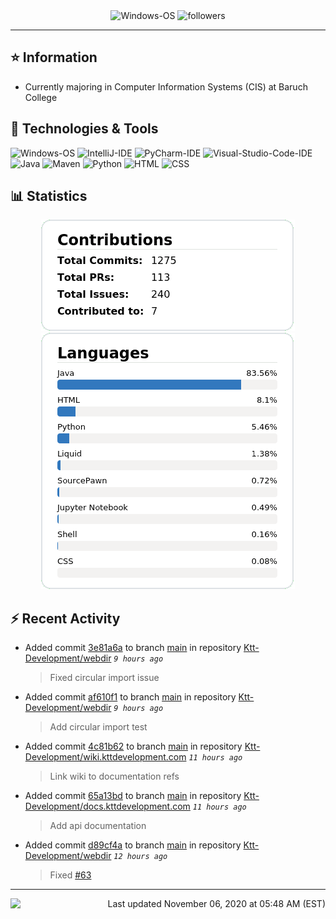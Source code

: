 <div align="center">
    <img 
        src="https://img.shields.io/badge/OS-Windows-informational?style=for-the-badge&color=3278be"
        alt="Windows-OS">
    <img 
        src="https://img.shields.io/github/followers/katsute?color=3278be&style=for-the-badge"
        alt="followers">
</div>

<hr>

## ⭐ Information

 - Currently majoring in Computer Information Systems (CIS) at Baruch College

## 🔧 Technologies & Tools

<img 
    src="https://img.shields.io/badge/OS-Windows-informational?style=flat-square&color=3278be"
    alt="Windows-OS">
<img 
    src="https://img.shields.io/badge/Editor-IntelliJ_IDEA-informational?style=flat-square&logo=intellij-idea&logoColor=white&color=3278be"
    alt="IntelliJ-IDE">
<img 
    src="https://img.shields.io/badge/Editor-PyCharm-informational?style=flat-square&logo=pycharm&logoColor=white&color=3278be"
    alt="PyCharm-IDE">
<img 
    src="https://img.shields.io/badge/Editor-Visual_Studio_Code-informational?style=flat-square&logo=Visual-Studio-Code&logoColor=white&color=3278be"
    alt="Visual-Studio-Code-IDE">
<img 
    src="https://img.shields.io/badge/Code-Java-informational?style=flat-square&logo=java&logoColor=white&color=3278be"
    alt="Java">
<img 
    src="https://img.shields.io/badge/Tools-Maven-informational?style=flat-square&logo=apache-maven&logoColor=white&color=3278be"
    alt="Maven">
<img 
    src="https://img.shields.io/badge/Code-Python-informational?style=flat-square&logo=python&logoColor=white&color=3278be"
    alt="Python">
<img 
    src="https://img.shields.io/badge/Code-HTML-informational?style=flat-square&logo=html5&logoColor=white&color=3278be"
    alt="HTML">
<img 
    src="https://img.shields.io/badge/Code-CSS-informational?style=flat-square&logo=css-wizardry&logoColor=white&color=3278be"
    alt="CSS">

## 📊 Statistics
<div align="center">
    <a href="https://github.com/Katsute/">
        <img src="https://github.com/Katsute/Katsute/blob/main/contributions.png">
    </a>
    <a href="https://github.com/Katsute/">
        <img src="https://github.com/Katsute/Katsute/blob/main/languages.png">
    </a>
</div>

## ⚡ Recent Activity

 - Added commit [3e81a6a](https://github.com/Ktt-Development/webdir/commit/3e81a6a6f6858543f5eb5bb9070eedbf1794bfdf) to branch [main](https://github.com/Ktt-Development/webdir/tree/main) in repository [Ktt-Development/webdir](https://github.com/Ktt-Development/webdir)  *`9 hours ago`*
   > Fixed circular import issue
 - Added commit [af610f1](https://github.com/Ktt-Development/webdir/commit/af610f13ef7c443422f7dff21a85b657e01833e6) to branch [main](https://github.com/Ktt-Development/webdir/tree/main) in repository [Ktt-Development/webdir](https://github.com/Ktt-Development/webdir)  *`9 hours ago`*
   > Add circular import test
 - Added commit [4c81b62](https://github.com/Ktt-Development/wiki.kttdevelopment.com/commit/4c81b62775bb96130fa088215d359856d33c36a9) to branch [main](https://github.com/Ktt-Development/wiki.kttdevelopment.com/tree/main) in repository [Ktt-Development/wiki.kttdevelopment.com](https://github.com/Ktt-Development/wiki.kttdevelopment.com)  *`11 hours ago`*
   > Link wiki to documentation refs
 - Added commit [65a13bd](https://github.com/Ktt-Development/docs.kttdevelopment.com/commit/65a13bd1b7a82f768f657308e2eca5c2e28579c4) to branch [main](https://github.com/Ktt-Development/docs.kttdevelopment.com/tree/main) in repository [Ktt-Development/docs.kttdevelopment.com](https://github.com/Ktt-Development/docs.kttdevelopment.com)  *`11 hours ago`*
   > Add api documentation
 - Added commit [d89cf4a](https://github.com/Ktt-Development/webdir/commit/d89cf4a9e8a8baf207f2fba120f0e67c8f1f66d1) to branch [main](https://github.com/Ktt-Development/webdir/tree/main) in repository [Ktt-Development/webdir](https://github.com/Ktt-Development/webdir)  *`12 hours ago`*
   > Fixed [#63](https://github.com/Ktt-Development/webdir/issues/63)

---
<img align="left" src="https://github.com/Katsute/Katsute/workflows/Update%20README.md/badge.svg"><p align="right">Last updated November 06, 2020 at 05:48 AM (EST)</p>
